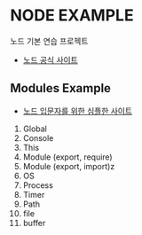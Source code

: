 # NODE EXAMPLE

노드 기본 연습 프로젝트

- [노드 공식 사이트](https://nodejs.org/en/docs/)

## Modules Example

- [노드 입문자를 위한 심플한 사이트](https://nodejs.dev/learn)

1. Global
2. Console
3. This
4. Module (export, require)
5. Module (export, import)z
6. OS
7. Process
8. Timer
9. Path
10. file
11. buffer
